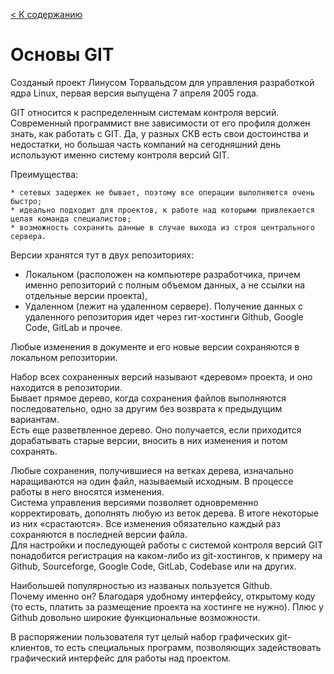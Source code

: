 [< К содержанию](./README.md)

# Основы GIT

Созданый проект Линусом Торвальдсом для управления разработкой ядра Linux, первая версия выпущена 7 апреля 2005 года. 

GIT относится к распределенным системам контроля версий.  
Современный программист вне зависимости от его профиля должен знать, как работать с GIT. Да, у разных СКВ есть свои достоинства и недостатки, но большая часть компаний на сегодняшний день используют именно систему контроля версий GIT. 
    
Преимущества:  

    * сетевых задержек не бывает, поэтому все операции выполняются очень быстро;
    * идеально подходит для проектов, к работе над которыми привлекается целая команда специалистов;
    * возможность сохранить данные в случае выхода из строя центрального сервера.

Версии хранятся тут в двух репозиториях:  
+ Локальном (расположен на компьютере разработчика, причем именно репозиторий с полным объемом данных, а не ссылки на отдельные версии проекта),   
+ Удаленном (лежит на удаленном сервере). Получение данных с удаленного репозитория идет через гит-хостинги Github, Google Code, GitLab и прочее.

Любые изменения в документе и его новые версии сохраняются в локальном репозитории.  

Набор всех сохраненных версий называют «деревом» проекта, и оно находится в репозитории.  
Бывает прямое дерево, когда сохранения файлов выполняются последовательно, одно за другим без возврата к предыдущим вариантам.  
Есть еще разветвленное дерево. Оно получается, если приходится дорабатывать старые версии, вносить в них изменения и потом сохранять.

Любые сохранения, получившиеся на ветках дерева, изначально наращиваются на один файл, называемый исходным. В процессе работы в него вносятся изменения.   
Система управления версиями позволяет одновременно корректировать, дополнять любую из веток дерева. В итоге некоторые из них «срастаются». Все изменения обязательно каждый раз сохраняются в последней версии файла.  
Для настройки и последующей работы с системой контроля версий GIT понадобится регистрация на каком-либо из git-хостингов, к примеру на Github, Sourceforge, Google Code, GitLab, Codebase или на других.  

Наибольшей популярностью из названых пользуется Github.  
Почему именно он? Благодаря удобному интерфейсу, открытому коду (то есть, платить за размещение проекта на хостинге не нужно). Плюс у Github довольно широкие функциональные возможности.  

В распоряжении пользователя тут целый набор графических git-клиентов, то есть специальных программ, позволяющих задействовать графический интерфейс для работы над проектом.
